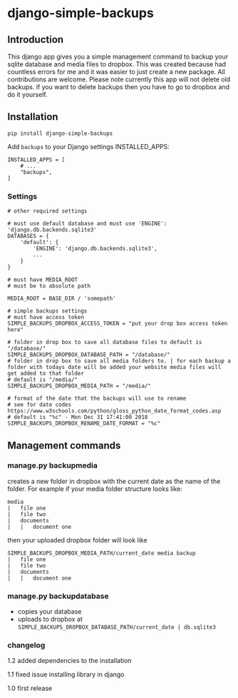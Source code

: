 # django-simple-backups


## Introduction
This django app gives you a simple management command to backup your sqlite database and media files to dropbox.
This was created because had countless errors for me and it was easier to just create a new package. All contributions are welcome. 
Please note currently this app will not delete old backups. if you want to delete backups then you have to go to dropbox and do it yourself.

## Installation

    pip install django-simple-backups

Add `backups` to your Django settings INSTALLED_APPS:

    INSTALLED_APPS = [
        # ...
        "backups",
    ]

### Settings
    # other required settings

    # must use default database and must use 'ENGINE': 'django.db.backends.sqlite3'
    DATABASES = {
        'default': {
            'ENGINE': 'django.db.backends.sqlite3',
            ...
        }
    }

    # must have MEDIA_ROOT
    # must be to absolute path
    
    MEDIA_ROOT = BASE_DIR / 'somepath'

    # simple backups settings
    # must have access token
    SIMPLE_BACKUPS_DROPBOX_ACCESS_TOKEN = "put your drop box access token here"

    # folder in drop box to save all database files to default is "/database/"
    SIMPLE_BACKUPS_DROPBOX_DATABASE_PATH = "/database/"
    # folder in drop box to save all media folders to. | for each backup a folder with todays date will be added your website media files will get added to that folder
    # default is "/media/"
    SIMPLE_BACKUPS_DROPBOX_MEDIA_PATH = "/media/"

    # format of the date that the backups will use to rename
    # see for date codes https://www.w3schools.com/python/gloss_python_date_format_codes.asp
    # default is "%c" - Mon Dec 31 17:41:00 2018
    SIMPLE_BACKUPS_DROPBOX_RENAME_DATE_FORMAT = "%c"

## Management commands

### manage.py backupmedia 
creates a new folder in dropbox with the current date as the name of the folder. 
For example if your media folder structure looks like:

    media
    |   file one
    |   file two
    |   documents
    |   |   document one

then your uploaded dropbox folder will look like

    SIMPLE_BACKUPS_DROPBOX_MEDIA_PATH/current_date media backup
    |   file one
    |   file two
    |   documents
    |   |   document one
### manage.py backupdatabase
* copies your database
* uploads to dropbox at `SIMPLE_BACKUPS_DROPBOX_DATABASE_PATH/current_date | db.sqlite3`

### changelog
1.2 added dependencies to the installation

1.1 fixed issue installing library in django

1.0 first release